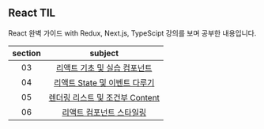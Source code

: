 ## React TIL

React 완벽 가이드 with Redux, Next.js, TypeScipt 강의를 보며 공부한 내용입니다.

| section |                                            subject                                             |
| :-----: | :--------------------------------------------------------------------------------------------: |
|   03    | [리액트 기초 및 실습 컴포넌트](https://github.com/rlorxl/react-study/tree/main/expenseTracker) |
|   04    |   [리액트 State 및 이벤트 다루기](https://github.com/rlorxl/react-study/tree/main/useState)    |
|   05    |  [렌더링 리스트 및 조건부 Content](https://github.com/rlorxl/react-study/tree/main/useState)   |
|   06    |                                  [리액트 컴포넌트 스타일링](https://github.com/rlorxl/react-study/tree/main/styling)                                  |
